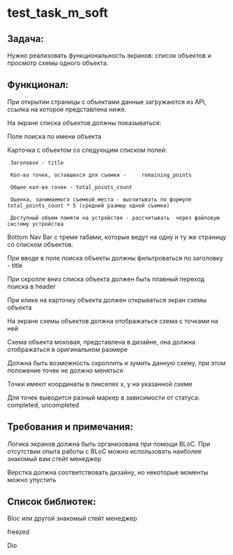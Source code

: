 # test_task_m_soft
## Задача:

Нужно реализовать функциональность экранов: список объектов и просмотр схемы одного объекта.

## Функционал:

При открытии страницы с объектами данные загружаются из API, ссылка на которое представлена ниже. 

На экране списка объектов должны показываться:

Поле поиска по имени объекта

Карточка с объектом со следующим списком полей:

     Заголовок - title

     Кол-во точек, оставшихся для съемки -     remaining_points

     Общее кол-во точек - total_points_count

     Оценка, занимаемого съемкой места - высчитывать по формуле total_points_count * 5 (средний размер одной съемки)

     Доступный объем памяти на устройстве - рассчитывать  через файловую систему устройства

Bottom Nav Bar с тремя табами, которые ведут на одну и ту же страницу со списком объектов.

При вводе в поле поиска объекты должны фильтроваться по заголовку - title

При скролле вниз списка объекта должен быть плавный переход поиска в header  

При клике на карточку объекта должен открываться экран схемы объекта

На экране схемы объектов должна отображаться схема с точками на ней

Схема объекта моковая, представлена в дизайне, она должна отображаться в оригинальном размере

Должна быть возможность скроллить и зумить данную схему, при этом положение точек не должно меняться

Точки имеют координаты в пикселях x, y на указанной схеме

Для точек выводится разный маркер в зависимости от статуса: completed, uncompleted

## Требования и примечания:

Логика экранов должна быть организована при помощи BLoC. При отсутствии опыта работы с BLoC можно использовать наиболее знакомый вам стейт менеджер

Верстка должна соответствовать дизайну, но некоторые моменты можно упустить

## Список библиотек:

Bloc или другой знакомый стейт менеджер 

freezed

Dio